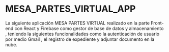 # MESA_PARTES_VIRTUAL_APP
La siguiente aplicación MESA PARTES VIRTUAL  realizado en la parte Front-end con React y Firebase como gestor de base de datos y almacenamiento , teniendo la siguientes funcionalidades como la autenticación de usuario por medio Gmail , el registro de expediente y adjuntar documento en la nube. 
